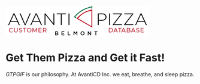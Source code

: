
![Avanti Pizza CD](Images/logo_full_CD.png)

# Get Them Pizza and Get it Fast!

*GTPGIF* is our philosophy. At AvantiCD Inc. we eat, breathe, and sleep pizza. 
